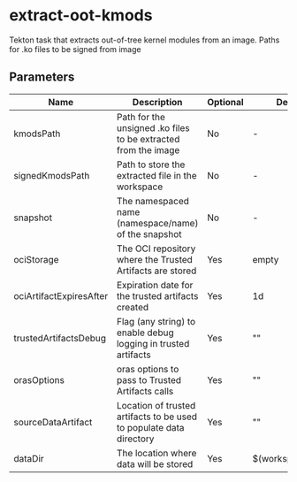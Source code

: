 # extract-oot-kmods

Tekton task that extracts out-of-tree kernel modules from an image.
Paths for .ko files to be signed from image


## Parameters

| Name                     | Description                                                           | Optional | Default value |
|--------------------------|-----------------------------------------------------------------------|----------|---------------|
| kmodsPath                | Path for the unsigned .ko files to be extracted from the image        | No       | -             |
| signedKmodsPath          | Path to store the extracted file in the workspace                     | No       | -             |
| snapshot                 | The namespaced name (namespace/name) of the snapshot                  | No       | -             |
| ociStorage               | The OCI repository where the Trusted Artifacts are stored             | Yes      | empty         |
| ociArtifactExpiresAfter  | Expiration date for the trusted artifacts created                     | Yes      | 1d            |
| trustedArtifactsDebug    | Flag (any string) to enable debug logging in trusted artifacts        | Yes      | ""            |
| orasOptions              | oras options to pass to Trusted Artifacts calls                       | Yes      | ""            |
| sourceDataArtifact       | Location of trusted artifacts to be used to populate data directory   | Yes      | ""            |
| dataDir                  | The location where data will be stored                                | Yes      | $(workspaces.data.path)   |
